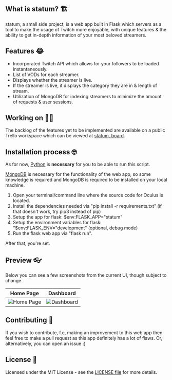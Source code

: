 ## What is statum? 🏗️

statum, a small side project, is a web app built in Flask which servers as a tool to make the usage of Twitch more enjoyable, with unique features & the ability to get in-depth information of your most beloved streamers.

## Features 😂

- Incorporated Twitch API which allows for your followers to be loaded instantaneously.
- List of VODs for each streamer.
- Displays whether the streamer is live.
- If the streamer is live, it displays the category they are in & length of stream.
- Utilization of MongoDB for indexing streamers to minimize the amount of requests & user sessions.

## Working on 🦸‍♂️

The backlog of the features yet to be implemented are available on a public Trello workspace which can be viewed at [statum, board](https://trello.com/b/b6WPU1j8/statum-board).

## Installation process 🤓

As for now, [Python](https://www.python.org/) is **necessary** for you to be able to run this script.

[MongoDB](https://www.mongodb.com/) is necessary for the functionality of the web app, so some knowledge is required and MongoDB is required to be installed on your local machine.

1. Open your terminal/command line where the source code for Oculus is located.
2. Install the dependencies needed via "pip install -r requirements.txt" (if that doesn't work, try pip3 instead of pip)
3. Setup the app for flask: $env:FLASK_APP="statum"
4. Setup the environment variables for flask: "$env:FLASK_ENV="development" (optional, debug mode)
5. Run the flask web app via "flask run". 

After that, you're set.

## Preview 👓

Below you can see a few screenshots from the current UI, though subject to change.

Home Page             |  Dashboard
:-------------------------:|:-------------------------:
![Home Page](https://i.imgur.com/NqqKMH1.jpg)  |  ![Dashboard](https://i.imgur.com/CIq7wUa.jpg)

## Contributing 🤠

If you wish to contribute, f.e, making an improvement to this web app then feel free to make a pull request as this app definitely has a lot of flaws. Or, alternatively, you can open an issue :)

## License 📖

Licensed under the MIT License - see the [LICENSE file](https://github.com/k9mil/statum/blob/master/LICENSE) for more details.
